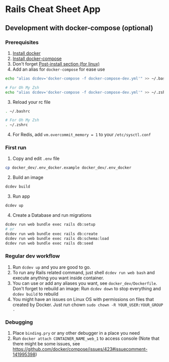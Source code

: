 # Rails Cheat Sheet App

## Development with docker-compose (optional)

### Prerequisites

1. [Install docker](https://docs.docker.com/get-docker/)
2. [Install docker-compose](https://docs.docker.com/compose/install/)
3. Don't forget [Post-install section (for linux)](https://docs.docker.com/engine/install/linux-postinstall/#manage-docker-as-a-non-root-user)
4. Add an alias for `docker-compose` for ease use

```bash
echo "alias dcdev='docker-compose -f docker-compose-dev.yml'" >> ~/.bashrc

# For Oh My Zsh
echo "alias dcdev='docker-compose -f docker-compose-dev.yml'" >> ~/.zshrc
```

3. Reload your rc file

```bash
. ~/.bashrc

# For Oh My Zsh
. ~/.zshrc
```

4. For Redis, add `vm.overcommit_memory = 1` to your `/etc/sysctl.conf`

### First run

1. Copy and edit `.env` file 

```bash
cp docker_dev/.env_docker.example docker_dev/.env_docker
```

2. Build an image

```bash
dcdev build
```

3. Run app

```bash
dcdev up
```

4. Create a Database and run migrations

```bash
dcdev run web bundle exec rails db:setup
# or
dcdev run web bundle exec rails db:create
dcdev run web bundle exec rails db:schema:load
dcdev run web bundle exec rails db:seed
```

### Regular dev workflow

1. Run `dcdev up` and you are good to go.
2. To run any Rails related command, just shell `dcdev run web bash` and execute anything you want inside container.
3. You can use or add any aliases you want, see `docker_dev/Dockerfile`. Don't forget to rebuild an image: Run `dcdev down` to stop everything and `dcdev build` to rebuild
4. You might have an issues on Linux OS with permissions on files that created by Docker. Just run chown `sudo chown -R YOUR_USER:YOUR_GROUP .`

### Debugging

1. Place `binding.pry` or any other debugger in a place you need
2. Run `docker attach CONTAINER_NAME_web_1` to access console (Note that there might be some issues, see https://github.com/docker/compose/issues/423#issuecomment-141995398)

